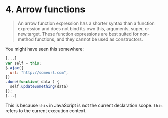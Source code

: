 # 4. Arrow functions
> An arrow function expression has a shorter syntax than a function expression and does not bind its own this, arguments, super, or new.target. These function expressions are best suited for non-method functions, and they cannot be used as constructors.

You might have seen this somewhere:

```javascript
[...]
var self = this;
$.ajax({
  url: "http://someurl.com",
})
.done(function( data ) {
  self.updateSomething(data)
});
[...]
```

This is because `this` in JavaScript is not the current declaration scope. `this` refers to the current execution context.